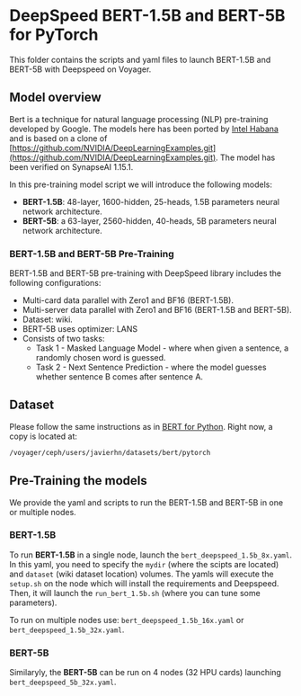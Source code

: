 # DeepSpeed BERT-1.5B and BERT-5B for PyTorch
This folder contains the scripts and yaml files to launch BERT-1.5B and BERT-5B with Deepspeed on Voyager.

## Model overview

Bert is a technique for natural language processing (NLP) pre-training developed by Google. The models here has been ported by [Intel Habana](https://github.com/HabanaAI/Model-References/tree/1.15.1/PyTorch/nlp/DeepSpeedExamples/deepspeed-bert) and is based on a clone of [https://github.com/NVIDIA/DeepLearningExamples.git](https://github.com/NVIDIA/DeepLearningExamples.git). The model has been verified on SynapseAI 1.15.1.

In this pre-training model script we will introduce the following models:

- **BERT-1.5B**: 48-layer, 1600-hidden, 25-heads, 1.5B parameters neural network architecture.
- **BERT-5B**: a 63-layer, 2560-hidden, 40-heads, 5B parameters neural network architecture.

### BERT-1.5B and BERT-5B Pre-Training
BERT-1.5B and BERT-5B pre-training with DeepSpeed library includes the following configurations:

- Multi-card data parallel with Zero1 and BF16 (BERT-1.5B).
- Multi-server data parallel with Zero1 and BF16 (BERT-1.5B and BERT-5B).
- Dataset: wiki.
- BERT-5B uses optimizer: LANS
- Consists of two tasks:
  - Task 1 - Masked Language Model - where when given a sentence, a randomly chosen word is guessed.
  - Task 2 - Next Sentence Prediction - where the model guesses whether sentence B comes after sentence A.

## Dataset
Please follow the same instructions as in [BERT for Python](/PyTorch/nlp/bert). Right now, a copy is located at:
```bash
/voyager/ceph/users/javierhn/datasets/bert/pytorch
```

## Pre-Training the models

We provide the yaml and scripts to run the BERT-1.5B and BERT-5B in one or multiple nodes.

### BERT-1.5B
To run **BERT-1.5B** in a single node, launch the `bert_deepspeed_1.5b_8x.yaml`. In this yaml, you need to specify the `mydir` (where the scipts are located) and `dataset` (wiki dataset location) volumes. The yamls will execute the `setup.sh` on the node which will install the requirements and Deepspeed. Then, it will launch the `run_bert_1.5b.sh` (where you can tune some parameters).

To run on multiple nodes use: `bert_deepspeed_1.5b_16x.yaml` or `bert_deepspeed_1.5b_32x.yaml`.

### BERT-5B
Similaryly, the **BERT-5B** can be run on 4 nodes (32 HPU cards) launching `bert_deepspeed_5b_32x.yaml`. 
